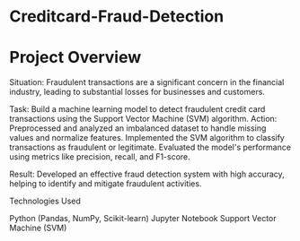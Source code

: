 # Creditcard-Fraud-Detection
# Project Overview

Situation: Fraudulent transactions are a significant concern in the financial industry, leading to substantial losses for businesses and customers.

Task: Build a machine learning model to detect fraudulent credit card transactions using the Support Vector Machine (SVM) algorithm.
Action:
Preprocessed and analyzed an imbalanced dataset to handle missing values and normalize features.
Implemented the SVM algorithm to classify transactions as fraudulent or legitimate.
Evaluated the model's performance using metrics like precision, recall, and F1-score.

Result: Developed an effective fraud detection system with high accuracy, helping to identify and mitigate fraudulent activities.


Technologies Used

Python (Pandas, NumPy, Scikit-learn)
Jupyter Notebook
Support Vector Machine (SVM)
